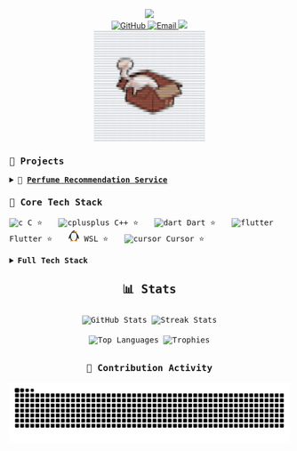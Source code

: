 <div align="center">
  <img src="https://capsule-render.vercel.app/api?type=waving&color=gradient&height=200&section=header&text=Juny%20Jeon&fontSize=70&animation=fadeIn&fontAlignY=38&desc=Developer%20from%20South%20Korea&descAlignY=55&descAlign=62" />
</div>

<div align="center">
  <a href="https://github.com/junyjeon" target="_blank">
    <img src="https://img.shields.io/badge/GitHub-181717?style=flat-square&logo=github&logoColor=white" alt="GitHub" />
  </a>
  <a href="mailto:jjy8479@naver.com" target="_blank">
    <img src="https://img.shields.io/badge/Email-EA4335?style=flat-square&logo=gmail&logoColor=white" alt="Email" />
  </a>
  <img src="https://visitor-badge.laobi.icu/badge?page_id=junyjeon.junyjeon&left_color=white&right_color=darkgrey"  />
</div>

<!-- <h3 align="center">👨‍💻 [Your title here]</h3>

<p align="center">
  <em>[Your introduction here]</em>
</p> -->

<samp>
<div align="center">
  <img height="200" src="./AsciiArt.svg"  />
</div>

<!--
###

<div align="center">
  <img src="https://img.shields.io/static/v1?message=LinkedIn&logo=linkedin&label=&color=0077B5&logoColor=white&labelColor=&style=for-the-badge" height="25" alt="linkedin logo"  />
  <img src="https://img.shields.io/static/v1?message=Youtube&logo=youtube&label=&color=FF0000&logoColor=white&labelColor=&style=for-the-badge" height="25" alt="youtube logo"  />
  <img src="https://img.shields.io/static/v1?message=Twitter&logo=twitter&label=&color=1DA1F2&logoColor=white&labelColor=&style=for-the-badge" height="25" alt="twitter logo"  />
</div>
-->
###

<!-- <h3 align="left">🚀 About Me</h3> -->
<!-- 
<p align="left">
  Your introduction will go here
</p> -->

<h3 align="left">💼 Projects</h3>

<details>
<summary><strong>🌸 <a href="https://github.com/junyjeon/preference">Perfume Recommendation Service</a></strong></summary>

<div>
  <img src="https://img.shields.io/badge/Flutter-02569B?style=flat&logo=flutter&logoColor=white" alt="Flutter"/>
  <img src="https://img.shields.io/badge/Neo4j-008CC1?style=flat&logo=neo4j&logoColor=white" alt="Neo4j"/>
  <img src="https://img.shields.io/badge/GPT--4-412991?style=flat&logo=openai&logoColor=white" alt="GPT-4"/>
</div>

  - 📱 Perfume recommendation app built with Flutter and Neo4j graph database
  - 🤖 Implemented keyword extraction from user reviews using GPT-4
  - 🔍 Created graph-based recommendation system using extracted keywords

  <b>Tech Stack:</b>
  - Flutter, Riverpod, go_router
  - Neo4j graph database, GPT-4 API
  - Material Design 3

  <b>Key Features:</b>
  - AI-powered review keyword extraction
  - Graph visualization of perfume relationships
  - Personalized recommendations based on semantic analysis
</details>

<h3 align="left">🔨 Core Tech Stack</h3>

<div align="left">
  <img src="https://cdn.jsdelivr.net/gh/devicons/devicon/icons/c/c-original.svg" height="20" alt="c" /> C ⭐
  <img width="12" />
  <img src="https://cdn.jsdelivr.net/gh/devicons/devicon/icons/cplusplus/cplusplus-original.svg" height="20" alt="cplusplus" /> C++ ⭐
  <img width="12" />
  <img src="https://cdn.jsdelivr.net/gh/devicons/devicon/icons/dart/dart-original.svg" height="20" alt="dart" /> Dart ⭐
  <img width="12" />
  <img src="https://cdn.jsdelivr.net/gh/devicons/devicon/icons/flutter/flutter-original.svg" height="20" alt="flutter" /> Flutter ⭐
  <img width="12" />
  <img src="https://raw.githubusercontent.com/twitter/twemoji/master/assets/svg/1f427.svg" height="20" alt="penguin" /> WSL ⭐
  <img width="12" />
  <img src="https://cursor.sh/brand/icon.svg" height="20" alt="cursor" /> Cursor ⭐
</div>
<br>

<details>
<summary><strong>Full Tech Stack</strong></summary>

Languages:
<div align="left">
  <img src="https://cdn.jsdelivr.net/gh/devicons/devicon/icons/c/c-original.svg" height="20" alt="c" /> C
  <img width="12" />
  <img src="https://cdn.jsdelivr.net/gh/devicons/devicon/icons/cplusplus/cplusplus-original.svg" height="20" alt="cplusplus" /> C++
  <img width="12" />
  <img src="https://cdn.jsdelivr.net/gh/devicons/devicon/icons/rust/rust-original.svg" height="20" alt="rust" /> Rust
  <img width="12" />
  <img src="https://cdn.jsdelivr.net/gh/devicons/devicon/icons/python/python-original.svg" height="20" alt="python" /> Python
  <img width="12" />
  <img src="https://cdn.jsdelivr.net/gh/devicons/devicon/icons/javascript/javascript-original.svg" height="20" alt="javascript" /> JavaScript
  <img width="12" />
  <img src="https://cdn.jsdelivr.net/gh/devicons/devicon/icons/typescript/typescript-original.svg" height="20" alt="typescript" /> TypeScript
  <img width="12" />
  <img src="https://cdn.jsdelivr.net/gh/devicons/devicon/icons/dart/dart-original.svg" height="20" alt="dart" /> Dart
</div>

LLM Models:
<div align="left">
  <img src="https://upload.wikimedia.org/wikipedia/commons/0/04/ChatGPT_logo.svg" height="20" alt="gpt4" /> GPT
  <img width="12" />
  <img src="./assets/claude-color.png" height="20" alt="claude" /> Claude
  <img width="12" />
  <img src="https://www.gstatic.com/lamda/images/favicon_v1_150160cddff7f294ce30.svg" height="20" alt="gemini" /> Gemini
  <img width="12" />
  <img src="./assets/ollama.png" height="20" alt="llama" /> Llama
  <img width="12" />
  <img src="https://play-lh.googleusercontent.com/d2zqBFBEymSZKaVg_dRo1gh3hBFn7_Kl9rO74xkDmnJeLgDW0MoJD3cUx0QzZN6jdsg=w240-h480-rw" height="20" alt="deepseek" /> Deepseek
  <img width="12" />
  <img src="https://x.com/favicon.ico" height="20" alt="grok" /> Grok
</div>

LLM Tools:
<div align="left">
  <img src="https://python.langchain.com/img/favicon.ico" height="20" alt="langchain" /> Langchain
  <img width="12" />
  <img src="https://smith.langchain.com/favicon.ico" height="20" alt="langsmith" /> LangSmith
</div>

Search Engines:
<div align="left">
  <img src="https://cdn.jsdelivr.net/gh/devicons/devicon/icons/elasticsearch/elasticsearch-original.svg" height="20" alt="elasticsearch" /> ElasticSearch
  <img width="12" />
  <img src="https://tantivy-search.github.io/logo/tantivy-logo.png" height="20" alt="tantivy" /> Tantivy
</div>

Frontend:
<div align="left">
  <img src="https://cdn.jsdelivr.net/gh/devicons/devicon/icons/html5/html5-original.svg" height="20" alt="html5" /> HTML5
  <img width="12" />
  <img src="https://cdn.jsdelivr.net/gh/devicons/devicon/icons/css3/css3-original.svg" height="20" alt="css3" /> CSS3
  <img width="12" />
  <img src="https://cdn.jsdelivr.net/gh/devicons/devicon/icons/react/react-original.svg" height="20" alt="react" /> React
  <img width="12" />
  <img src="https://cdn.jsdelivr.net/gh/devicons/devicon/icons/tailwindcss/tailwindcss-original-wordmark.svg" height="20" alt="tailwindcss" /> TailwindCSS
  <img width="12" />
  <img src="https://cdn.jsdelivr.net/gh/devicons/devicon/icons/bootstrap/bootstrap-original.svg" height="20" alt="bootstrap" /> Bootstrap
  <img width="12" />
  <img src="https://cdn.jsdelivr.net/gh/devicons/devicon/icons/flutter/flutter-original.svg" height="20" alt="flutter" /> Flutter
  <img width="12" />
  <img src="https://cdn.jsdelivr.net/gh/devicons/devicon/icons/electron/electron-original.svg" height="20" alt="electron" /> Electron
  <img width="12" />
  <img src="https://avatars.githubusercontent.com/u/54536011" height="20" alt="tauri" /> Tauri 2.0
</div>

Design Tools:
<div align="left">
  <img src="https://cdn.jsdelivr.net/gh/devicons/devicon/icons/figma/figma-original.svg" height="20" alt="figma" /> Figma
  <img width="12" />
  <img src="https://cdn.jsdelivr.net/gh/devicons/devicon/icons/sketch/sketch-original.svg" height="20" alt="sketch" /> Sketch
</div>

CMS:
<div align="left">
  <img src="https://cdn.jsdelivr.net/gh/devicons/devicon/icons/wordpress/wordpress-original.svg" height="20" alt="wordpress" /> WordPress
  <img width="12" />
  <img src="https://cdn.jsdelivr.net/gh/devicons/devicon/icons/webflow/webflow-original.svg" height="20" alt="webflow" /> Webflow
</div>

Backend:
<div align="left">
  <img src="https://cdn.jsdelivr.net/gh/devicons/devicon/icons/fastapi/fastapi-original.svg" height="20" alt="fastapi" /> FastAPI
  <img width="12" />
  <img src="https://cdn.jsdelivr.net/gh/devicons/devicon/icons/postgresql/postgresql-original.svg" height="20" alt="postgresql" /> PostgreSQL
  <img width="12" />
  <img src="https://cdn.jsdelivr.net/gh/devicons/devicon/icons/mysql/mysql-original.svg" height="20" alt="mysql" /> MySQL
  <img width="12" />
  <img src="https://cdn.jsdelivr.net/gh/devicons/devicon/icons/redis/redis-original.svg" height="20" alt="redis" /> Redis
</div>

Testing & Automation:
<div align="left">
  <img src="https://cdn.jsdelivr.net/gh/devicons/devicon/icons/selenium/selenium-original.svg" height="20" alt="selenium" /> Selenium
  <img width="12" />
  <img src="https://cdn.jsdelivr.net/gh/devicons/devicon/icons/python/python-original.svg" height="20" alt="bs4" /> BeautifulSoup4
  <img width="12" />
  <img src="https://raw.githubusercontent.com/twitter/twemoji/master/assets/svg/1f916.svg" height="20" alt="robot" /> MacroRecord
</div>

DevOps:
<div align="left">
  <img src="https://cdn.jsdelivr.net/gh/devicons/devicon/icons/git/git-original.svg" height="20" alt="git" /> Git
  <img width="12" />
  <img src="https://cdn.jsdelivr.net/gh/devicons/devicon/icons/cmake/cmake-original.svg" height="20" alt="make" /> Make
  <img width="12" />
  <img src="https://cdn.jsdelivr.net/gh/devicons/devicon/icons/docker/docker-original.svg" height="20" alt="docker" /> Docker
  <img width="12" />
  <img src="https://cdn.jsdelivr.net/gh/devicons/devicon/icons/amazonwebservices/amazonwebservices-plain-wordmark.svg" height="20" alt="aws" /> AWS
  <img width="12" />
  <img src="https://cdn.jsdelivr.net/gh/devicons/devicon/icons/nginx/nginx-original.svg" height="20" alt="nginx" /> Nginx
  <img width="12" />
  <img src="https://raw.githubusercontent.com/twitter/twemoji/master/assets/svg/1f427.svg" height="20" alt="penguin" /> WSL
</div>

IDEs & Editors:
<div align="left">
  <img src="https://cdn.jsdelivr.net/gh/devicons/devicon/icons/vim/vim-original.svg" height="20" alt="vim" /> Vim
  <img width="12" />
  <img src="https://cdn.jsdelivr.net/gh/devicons/devicon/icons/vscode/vscode-original.svg" height="20" alt="vscode" /> VSCode
  <img width="12" />
  <img src="./assets/cursor.png" height="20" alt="cursor" /> Cursor
  <img width="12" />
  <img src="https://cdn.jsdelivr.net/gh/devicons/devicon/icons/xcode/xcode-original.svg" height="20" alt="xcode" /> Xcode
</div>

Data Science:
<div align="left">
  <img src="https://cdn.jsdelivr.net/gh/devicons/devicon/icons/jupyter/jupyter-original.svg" height="20" alt="jupyter" /> Jupyter
</div>

Game Development:
<div align="left">
  <img src="https://cdn.jsdelivr.net/gh/devicons/devicon/icons/unrealengine/unrealengine-original.svg" height="20" alt="unrealengine" /> Unreal Engine 5
  <img width="12" />
  <img src="https://cdn.jsdelivr.net/gh/devicons/devicon/icons/unity/unity-original.svg" height="20" alt="unity" /> Unity 6
</div>

Operating Systems:
<div align="left">
  <img src="https://cdn.jsdelivr.net/gh/devicons/devicon/icons/linux/linux-original.svg" height="20" alt="linux" /> Linux
  <img width="12" />
  <img src="https://cdn.jsdelivr.net/gh/devicons/devicon/icons/ubuntu/ubuntu-plain.svg" height="20" alt="ubuntu" /> Ubuntu
  <img width="12" />
  <img src="https://cdn.jsdelivr.net/gh/devicons/devicon/icons/debian/debian-original.svg" height="20" alt="debian" /> Debian
  <img width="12" />
  <img src="https://cdn.jsdelivr.net/gh/devicons/devicon/icons/windows8/windows8-original.svg" height="20" alt="windows" /> Windows
  <img width="12" />
  <img src="https://cdn.jsdelivr.net/gh/devicons/devicon/icons/apple/apple-original.svg" height="20" alt="apple" /> macOS
</div>
</details>

###

<!-- <h3 align="left">🔥   My Stats :</h3> -->
<!--
###
<div align="center">
  <img src="https://raw.githubusercontent.com/maurodesouza/profile-readme-generator/master/src/assets/icons/social/instagram/default.svg" width="52" height="40" alt="instagram logo"  />
  <img src="https://raw.githubusercontent.com/maurodesouza/profile-readme-generator/master/src/assets/icons/social/slack/default.svg" width="52" height="40" alt="slack logo"  />
  <img src="https://raw.githubusercontent.com/maurodesouza/profile-readme-generator/master/src/assets/icons/social/discord/default.svg" width="52" height="40" alt="discord logo"  />
  <img src="https://raw.githubusercontent.com/maurodesouza/profile-readme-generator/master/src/assets/icons/social/linkedin/default.svg" width="52" height="40" alt="linkedin logo"  />
  <img src="https://raw.githubusercontent.com/maurodesouza/profile-readme-generator/master/src/assets/icons/social/medium/default.svg" width="52" height="40" alt="medium logo"  />
  <img src="https://raw.githubusercontent.com/maurodesouza/profile-readme-generator/master/src/assets/icons/social/unsplash/default.svg" width="52" height="40" alt="unsplash logo"  />
  <img src="https://raw.githubusercontent.com/maurodesouza/profile-readme-generator/master/src/assets/icons/social/codepen/default.svg" width="52" height="40" alt="codepen logo"  />
</div>
-->

###

<h2 align="center">📊 Stats</h2>

<div align="center">
  <div style="display: inline-block; margin: 10px;">
    <img src="https://github-readme-stats.vercel.app/api?username=junyjeon&show_icons=true&theme=dracula&hide_border=true" width="400" alt="GitHub Stats" />
    <img src="https://github-readme-streak-stats.herokuapp.com/?user=junyjeon&theme=dracula&hide_border=true" width="400" alt="Streak Stats" />
  </div>
  <div style="display: inline-block; margin: 10px;">
    <img src="https://github-readme-stats.vercel.app/api/top-langs/?username=junyjeon&layout=compact&theme=dracula&hide_border=true" width="400" alt="Top Languages" />
    <img src="https://github-profile-trophy.vercel.app/?username=junyjeon&theme=dracula&no-frame=true&column=3&row=2" width="400" alt="Trophies" />
  </div>
</div>

<h3 align="center">🐍 Contribution Activity</h3>
<div align="center">
  <img alt="snake eating my contributions" src="https://raw.githubusercontent.com/junyjeon/junyjeon/output/snake.svg" />
</div>

###
</samp>
